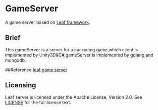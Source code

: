 GameServer
===========
A game server based on [Leaf framework](https://github.com/name5566/leaf).

## Brief
This gameServer is a server for a car racing game,which client is implemented by Unity3D&C#,gameServer is implemented 
by golang,and mongodb.


##Reference
[leaf game server](https://github.com/name5566/leaf)

Licensing
--------

Leaf server is licensed under the Apache License, Version 2.0. See [LICENSE](https://github.com/name5566/leafserver/blob/master/LICENSE) for the full license text.
